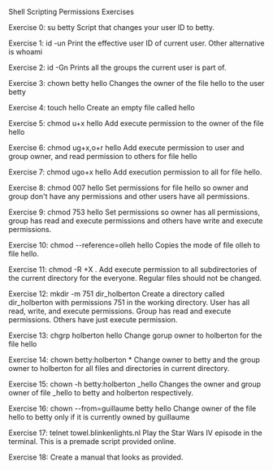 Shell Scripting Permissions Exercises

Exercise 0: su betty Script that changes your user ID to betty.



Exercise 1: id -un Print the effective user ID of current user. Other alternative is whoami



Exercise 2: id -Gn Prints all the groups the current user is part of.



Exercise 3: chown betty hello Changes the owner of the file hello to the user betty



Exercise 4: touch hello Create an empty file called hello



Exercise 5: chmod u+x hello Add execute permission to the owner of the file hello



Exercise 6: chmod ug+x,o+r hello Add execute permission to user and group owner, and read permission to others for file hello



Exercise 7: chmod ugo+x hello Add execution permission to all for file hello.



Exercise 8: chmod 007 hello Set permissions for file hello so owner and group don't have any permissions and other users have all permissions.



Exercise 9: chmod 753 hello Set permissions so owner has all permissions, group has read and execute permissions and others have write and execute permissions.



Exercise 10: chmod --reference=olleh hello Copies the mode of file olleh to file hello.



Exercise 11: chmod -R +X . Add execute permission to all subdirectories of the current directory for the everyone. Regular files should not be changed.



Exercise 12: mkdir -m 751 dir_holberton Create a directory called dir_holberton with permissions 751 in the working directory. User has all read, write, and execute permissions. Group has read and execute permissions. Others have just execute permission.



Exercise 13: chgrp holberton hello Change gorup owner to holberton for the file hello



Exercise 14: chown betty:holberton * Change owner to betty and the group owner to holberton for all files and directories in current directory.



Exercise 15: chown -h betty:holberton _hello Changes the owner and group owner of file _hello to betty and holberton respectively.



Exercise 16: chown --from=guillaume betty hello Change owner of the file hello to betty only if it is currently owned by guillaume



Exercise 17: telnet towel.blinkenlights.nl Play the Star Wars IV episode in the terminal. This is a premade script provided online.



Exercise 18: Create a manual that looks as provided.
